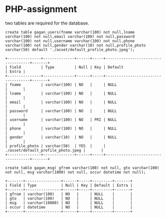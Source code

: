# PHP-assignment
two tables are required for the database.

    create table gagan_users(fname varchar(100) not null,lname varchar(100) not null,email varchar(100) not null,password varchar(100) not null,username varchar(100) not null,phone varchar(100) not null,gender varchar(10) not null,profile_photo varchar(50) default './asset/default_profile_photo.jpeg');
  
    +---------------+--------------+------+-----+------------------------------------+-------+
    | Field         | Type         | Null | Key | Default                            | Extra |
    +---------------+--------------+------+-----+------------------------------------+-------+
    | fname         | varchar(100) | NO   |     | NULL                               |       |
    | lname         | varchar(100) | NO   |     | NULL                               |       |
    | email         | varchar(100) | NO   |     | NULL                               |       |
    | password      | varchar(100) | NO   |     | NULL                               |       |
    | username      | varchar(100) | NO   | PRI | NULL                               |       |
    | phone         | varchar(100) | NO   |     | NULL                               |       |
    | gender        | varchar(10)  | NO   |     | NULL                               |       |
    | profile_photo | varchar(50)  | YES  |     | ./asset/default_profile_photo.jpeg |       |
    +---------------+--------------+------+-----+------------------------------------+-------+

    create table gagan_msg( gfrom varchar(100) not null, gto varchar(100) not null, msg varchar(1000) not null, occur datetime not null);
    
    +-------+----------------+------+-----+---------+-------+
    | Field | Type           | Null | Key | Default | Extra |
    +-------+----------------+------+-----+---------+-------+
    | gfrom | varchar(100)   | NO   |     | NULL    |       |
    | gto   | varchar(100)   | NO   |     | NULL    |       |
    | msg   | varchar(10000) | NO   |     | NULL    |       |
    | occur | datetime       | NO   |     | NULL    |       |
    +-------+----------------+------+-----+---------+-------+
